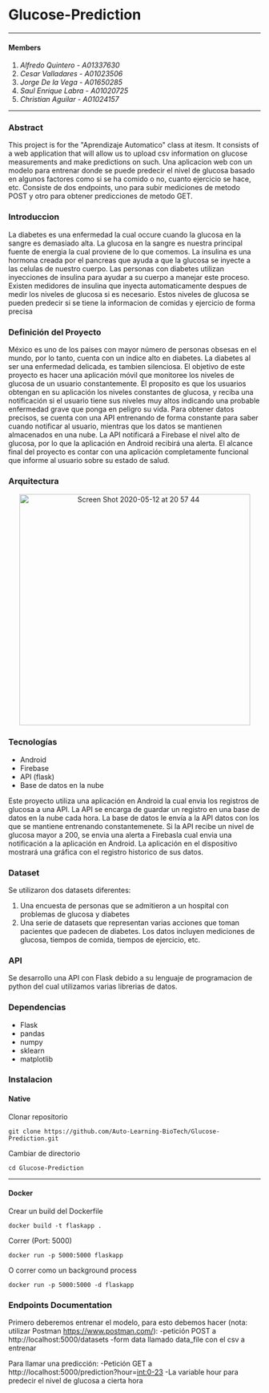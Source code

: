 # Glucose-Prediction
---
#### Members
1. *Alfredo Quintero* - *A01337630*
2. *Cesar Valladares* - *A01023506*
3. *Jorge De la Vega* - *A01650285*
4. *Saul Enrique Labra* - *A01020725*
5. *Christian Aguilar* - *A01024157*
---
### Abstract
This project is for the "Aprendizaje Automatico" class at itesm. It consists of a web application that will allow us to upload csv information on glucose measurements and make predictions on such.
Una aplicacion web con un modelo para entrenar donde se puede predecir el nivel de glucosa basado en algunos factores como si se ha comido o no, cuanto ejercicio se hace, etc. Consiste de dos endpoints, uno para subir mediciones de metodo POST y otro para obtener predicciones de metodo GET.

### Introduccion
La diabetes es una enfermedad la cual occure cuando la glucosa en la sangre es demasiado alta. La glucosa en la sangre es nuestra principal fuente de energia la cual proviene de lo que comemos. La insulina es una hormona creada por el pancreas que ayuda a que la glucosa se inyecte a las celulas de nuestro cuerpo. Las personas con diabetes utilizan inyecciones de insulina para ayudar a su cuerpo a manejar este proceso.
Existen medidores de insulina que inyecta automaticamente despues de medir los niveles de glucosa si es necesario. Estos niveles de glucosa se pueden predecir si se tiene la informacion de comidas y ejercicio de forma precisa

### Definición del Proyecto 
México es uno de los paises con mayor número de personas obsesas en el mundo, por lo tanto, cuenta con un indice alto en diabetes. La diabetes al ser una enfermedad delicada, es tambien silenciosa. El objetivo de este proyecto es hacer una aplicación móvil que monitoree los niveles de glucosa de un usuario constantemente. El proposito es que los usuarios obtengan en su aplicación los niveles constantes de glucosa, y reciba una notificación si el usuario tiene sus niveles muy altos indicando una probable enfermedad grave que ponga en peligro su vida. Para obtener datos precisos, se cuenta con una API entrenando de forma constante para saber cuando notificar al usuario, mientras que los datos se mantienen almacenados en una nube. La API notificará a Firebase el nivel alto de glucosa, por lo que la aplicación en Android recibirá una alerta. El alcance final del proyecto es contar con una aplicación completamente funcional que informe al usuario sobre su estado de salud. 

### Arquitectura
<p align="center">
  <img width="461" alt="Screen Shot 2020-05-12 at 20 57 44" src="https://user-images.githubusercontent.com/27737295/81772227-effe6800-94aa-11ea-96e0-d7cef20b455b.png">
</p>

### Tecnologías
- Android
- Firebase
- API (flask)
- Base de datos en la nube

Este proyecto utiliza una aplicación en Android la cual envia los registros de glucosa a una API. La API se encarga de guardar un registro en una base de datos en la nube cada hora. La base de datos le envía a la API datos con los que se mantiene entrenando constantemenete. Si la API recibe un nivel de glucosa mayor a 200, se envia una alerta a Firebasla cual envia una notificación a la aplicación en Android. La aplicación en el dispositivo mostrará una gráfica con el registro historico de sus datos. 

### Dataset
Se utilizaron dos datasets diferentes:
1. Una encuesta de personas que se admitieron a un hospital con problemas de glucosa y diabetes
2. Una serie de datasets que representan varias acciones que toman pacientes que padecen de diabetes. Los datos incluyen mediciones de glucosa, tiempos de comida, tiempos de ejercicio, etc.

### API
Se desarrollo una API con Flask debido a su lenguaje de programacion de python del cual utilizamos varias librerias de datos.

### Dependencias
- Flask
- pandas
- numpy
- sklearn
- matplotlib

### Instalacion
#### Native
Clonar repositorio
```
git clone https://github.com/Auto-Learning-BioTech/Glucose-Prediction.git
```
Cambiar de directorio
```
cd Glucose-Prediction
```
---
#### Docker
Crear un build del Dockerfile
```
docker build -t flaskapp .
```
Correr (Port: 5000)
```
docker run -p 5000:5000 flaskapp
```
O correr como un background process
```
docker run -p 5000:5000 -d flaskapp
```

### Endpoints Documentation

Primero deberemos entrenar el modelo, para esto debemos hacer (nota: utilizar Postman https://www.postman.com/):
-petición POST a http://localhost:5000/datasets
-form data llamado data_file con el csv a entrenar

Para llamar una predicción:
-Petición GET a http://localhost:5000/prediction?hour=<int:0-23>
-La variable hour para predecir el nivel de glucosa a cierta hora

